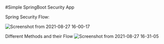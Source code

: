 #Simple SpringBoot Security App

Spring Security Flow:

![Screenshot from 2021-08-27 16-00-17](https://user-images.githubusercontent.com/52374838/131113844-b4bac8b4-b09f-4b23-afd5-3606117a5774.png)

Different Methods and their Flow
![Screenshot from 2021-08-27 16-31-05](https://user-images.githubusercontent.com/52374838/131117508-c80012e1-095c-4c58-9880-2cffc7c8ecf5.png)

